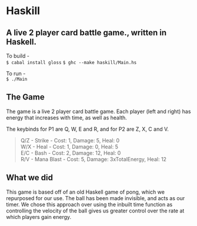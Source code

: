 # Haskill
## A live 2 player card battle game., written in Haskell. 

To build -  
`$ cabal install gloss`
`$ ghc --make haskill/Main.hs`

To run -  
`$ ./Main`

## The Game

The game is a live 2 player card battle game. Each player (left and right) has energy that increases with time, as well as health.

The keybinds for P1 are Q, W, E and R, and for P2 are Z, X, C and V.

> Q/Z - Strike - Cost: 1, Damage: 5, Heal: 0  
> W/X - Heal - Cost: 1, Damage: 0, Heal: 5  
> E/C - Bash - Cost: 2, Damage: 12, Heal: 0  
> R/V - Mana Blast - Cost: 5, Damage: 3xTotalEnergy, Heal: 12  

## What we did

This game is based off of an old Haskell game of pong, which we repurposed for our use. The ball has been made invisible, and acts as our timer. We chose this approach over using the inbuilt time function as controlling the velocity of the ball gives us greater control over the rate at which players gain energy.